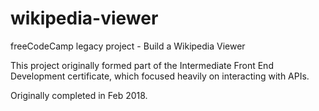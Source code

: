 # wikipedia-viewer
freeCodeCamp legacy project - Build a Wikipedia Viewer

This project originally formed part of the Intermediate Front End Development certificate, which focused heavily on interacting with APIs.

Originally completed in Feb 2018.

